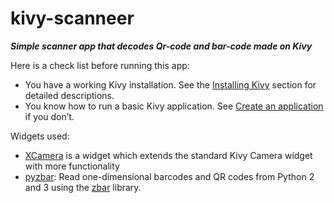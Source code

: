 # kivy-scanneer

**_Simple scanner app that decodes Qr-code and bar-code made on Kivy_**

Here is a check list before running this app:

- You have a working Kivy installation. See the [Installing Kivy](https://kivy.org/doc/stable/gettingstarted/installation.html) section for detailed descriptions.
- You know how to run a basic Kivy application. See [Create an application](https://kivy.org/doc/stable/guide/basic.html#quickstart) if you don’t.

Widgets used:

- [XCamera](https://github.com/kivy-garden/xcamera. "XCamera: Android-optimized camera widget") is a widget which extends the standard Kivy Camera widget with more functionality
- [pyzbar](https://pypi.org/project/pyzbar/): Read one-dimensional barcodes and QR codes from Python 2 and 3 using the [zbar](https://zbar.sourceforge.net/) library.
